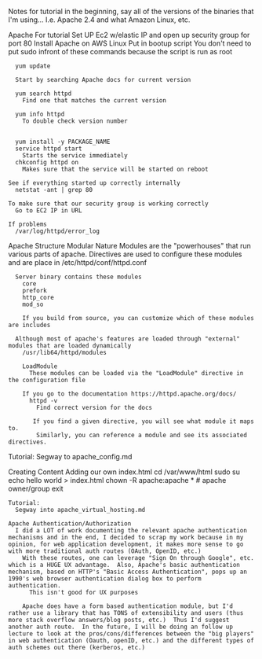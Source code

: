 Notes for tutorial
  in the beginning, say all of the versions of the binaries that I'm using... I.e. Apache 2.4 and what Amazon Linux, etc.

Apache
  For tutorial
    Set UP Ec2 w/elastic IP and open up security group for port 80
  Install Apache on AWS Linux
    Put in bootup script
      You don't need to put sudo infront of these commands because the script is run as root

      yum update

      Start by searching Apache docs for current version

      yum search httpd
        Find one that matches the current version

      yum info httpd
        To double check version number

    
      yum install -y PACKAGE_NAME
      service httpd start
        Starts the service immediately
      chkconfig httpd on
        Makes sure that the service will be started on reboot

    See if everything started up correctly internally
      netstat -ant | grep 80

    To make sure that our security group is working correctly
      Go to EC2 IP in URL

    If problems
      /var/log/httpd/error_log


  Apache Structure
    Modular Nature
      Modules are the "powerhouses" that run various parts of apache.  Directives are used to configure these modules and are place in /etc/httpd/conf/httpd.conf

      Server binary contains these modules
        core
        prefork
        http_core
        mod_so

        If you build from source, you can customize which of these modules are includes

      Although most of apache's features are loaded through "external" modules that are loaded dynamically
        /usr/lib64/httpd/modules

        LoadModule
          These modules can be loaded via the "LoadModule" directive in the configuration file

        If you go to the documentation https://httpd.apache.org/docs/
          httpd -v
            Find correct version for the docs

           If you find a given directive, you will see what module it maps to.
            Similarly, you can reference a module and see its associated directives.


  Tutorial: Segway to apache_config.md

  Creating Content
    Adding our own index.html
      cd /var/www/html
      sudo su
      echo hello world > index.html
      chown -R apache:apache *
      # apache owner/group
      exit

    Tutorial:
      Segway into apache_virtual_hosting.md
      
    Apache Authentication/Authorization
      I did a LOT of work documenting the relevant apache authentication mechanisms and in the end, I decided to scrap my work because in my opinion, for web application development, it makes more sense to go with more traditional auth routes (OAuth, OpenID, etc.)  
        With these routes, one can leverage "Sign On through Google", etc. which is a HUGE UX advantage.  Also, Apache's basic authentication mechanism, based on HTTP's "Basic Access Authentication", pops up an 1990's web browser authentication dialog box to perform authentication.
          This isn't good for UX purposes

        Apache does have a form based authentication module, but I'd rather use a library that has TONS of extensibility and users (thus more stack overflow answers/blog posts, etc.)  Thus I'd suggest another auth route.  In the future, I will be doing an follow up lecture to look at the pros/cons/differences between the "big players" in web authentication (Oauth, openID, etc.) and the different types of auth schemes out there (kerberos, etc.)


